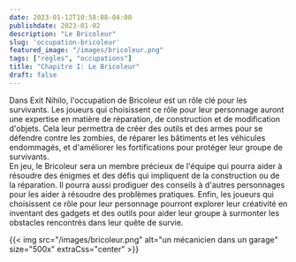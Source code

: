 ```yaml
---
date: 2023-01-12T10:58:08-04:00
publishdate: 2023-01-02
description: "Le Bricoleur"
slug: 'occupation-bricoleur'
featured_image: "/images/bricoleur.png"
tags: ["règles", "occupations"]
title: "Chapitre I: Le Bricoleur"
draft: false
---
```


Dans Exit Nihilo, l'occupation de Bricoleur est un rôle clé pour les survivants. Les joueurs qui choisissent ce rôle pour leur personnage auront une expertise en matière de réparation, de construction et de modification d'objets. Cela leur permettra de créer des outils et des armes pour se défendre contre les zombies, de réparer les bâtiments et les véhicules endommagés, et d'améliorer les fortifications pour protéger leur groupe de survivants.  
En jeu, le Bricoleur sera un membre précieux de l'équipe qui pourra aider à résoudre des énigmes et des défis qui impliquent de la construction ou de la réparation. Il pourra aussi prodiguer des conseils à d'autres personnages pour les aider à résoudre des problèmes pratiques. Enfin, les joueurs qui choisissent ce rôle pour leur personnage pourront explorer leur créativité en inventant des gadgets et des outils pour aider leur groupe à surmonter les obstacles rencontrés dans leur quête de survie.

{{< img src="/images/bricoleur.png" alt="un mécanicien dans un garage" size="500x" extraCss="center" >}}
